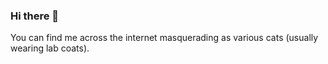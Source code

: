 ### Hi there 👋
<!--
I don't really understand the purpose of this, so maybe watch a movie while I try to figure it out. (I recommend Sita Ramam[^1])

**pradyungn/pradyungn** is a ✨ _special_ ✨ repository because its `README.md` (this file) appears on your GitHub profile.

Here are some ideas to get you started:

- 🔭 I’m currently working on ...
- 🌱 I’m currently learning ...
- 👯 I’m looking to collaborate on ...
- 🤔 I’m looking for help with ...
- 💬 Ask me about ...
- 📫 How to reach me: ...
- 😄 Pronouns: ...
- ⚡ Fun fact: ...

[^1]: As of September 12th, 2022, my top movie recommendation of 17 years has changed. A monumental event, no doubt.
-->

You can find me across the internet masquerading as various cats (usually wearing lab coats).
